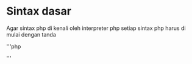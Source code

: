 # Sintax dasar
Agar sintax php di kenali oleh interpreter php setiap sintax php harus di mulai dengan tanda 

'''php
<?php[white space] ?> 

'''

